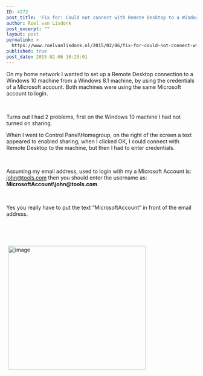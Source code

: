 ```yaml
---
ID: 4272
post_title: 'Fix for: Could not connect with Remote Desktop to a Windows 10 machine using a Microsoft account.'
author: Roel van Lisdonk
post_excerpt: ""
layout: post
permalink: >
  https://www.roelvanlisdonk.nl/2015/02/06/fix-for-could-not-connect-with-remote-desktop-to-a-windows-10-machine-using-a-microsoft-account/
published: true
post_date: 2015-02-06 10:25:01
---
```

<p>On my home network I wanted to set up a Remote Desktop connection to a Windows 10 machine from a Windows 8.1 machine, by using the credentials of a Microsoft account. Both machines were using the same Microsoft account to login.</p>  <p>&#160;</p>  <p>Turns out I had 2 problems, first on the Windows 10 machine I had not turned on sharing.</p>  <p>When I went to Control Panel\Homegroup, on the right of the screen a text appeared to enabled sharing, when I clicked OK, I could connect with Remote Desktop to the machine, but then I had to enter credentials.</p>  <p>&#160;</p>  <p>Assuming my email address, used to login with my a Microsoft Account is: <a href="mailto:john@tools.com">john@tools.com</a> then you should enter the username as: <strong>MicrosoftAccount\john@tools.com</strong></p>  <p>&#160;</p>  <p>Yes you really have to put the text “MicrosoftAccount” in front of the email address.</p>  <p>&#160;</p>  <p>&#160;</p>  <p><a href="http://www.roelvanlisdonk.nl/wp-content/uploads/2015/02/image1.png" rel="lightbox"><img title="image" style="border-top: 0px; border-right: 0px; background-image: none; border-bottom: 0px; padding-top: 0px; padding-left: 0px; margin: 0px 5px; border-left: 0px; display: inline; padding-right: 0px" border="0" alt="image" src="http://www.roelvanlisdonk.nl/wp-content/uploads/2015/02/image_thumb1.png" width="364" height="328" /></a></p>